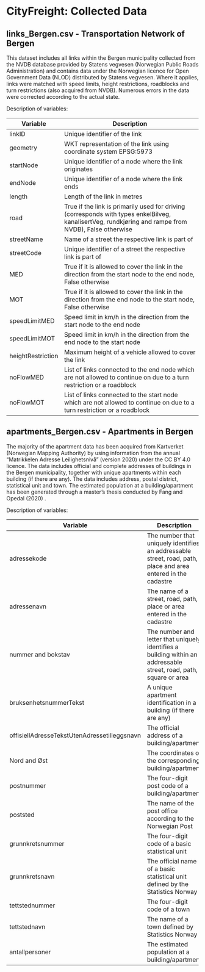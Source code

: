 # CityFreight: Collected Data



## links_Bergen.csv  -  Transportation Network of Bergen

This dataset includes all links within the Bergen municipality collected from the NVDB database provided by Statens vegvesen (Norwegian Public Roads Administration) and contains data under the Norwegian licence for Open Government Data (NLOD) distributed by Statens vegvesen. Where it applies, links were matched with speed limits, height restrictions, roadblocks and turn restrictions (also acquired from NVDB). Numerous errors in the data were corrected according to the actual state.

Description of variables:

Variable | Description
-------- | -----------
linkID | Unique identifier of the link
geometry | WKT representation of the link using coordinate system EPSG:5973
startNode | Unique identifier of a node where the link originates
endNode | Unique identifier of a node where the link ends
length | Length of the link in metres
road | True if the link is primarily used for driving (corresponds with types enkelBilveg, kanalisertVeg, rundkjøring and rampe from NVDB), False otherwise
streetName | Name of a street the respective link is part of
streetCode | Unique identifier of a street the respective link is part of
MED | True if it is allowed to cover the link in the direction from the start node to the end node, False otherwise
MOT | True if it is allowed to cover the link in the direction from the end node to the start node, False otherwise
speedLimitMED | Speed limit in km/h in the direction from the start node to the end node
speedLimitMOT | Speed limit in km/h in the direction from the end node to the start node
heightRestriction | Maximum height of a vehicle allowed to cover the link
noFlowMED | List of links connected to the end node which are not allowed to continue on due to a turn restriction or a roadblock
noFlowMOT | List of links connected to the start node which are not allowed to continue on due to a turn restriction or a roadblock



## apartments_Bergen.csv  -  Apartments in Bergen

The majority of the apartment data has been acquired from Kartverket (Norwegian Mapping Authority) by using information from the annual “Matrikkelen Adresse Leilighetsnivå” (version 2020) under the CC BY 4.0 licence. The data includes official and complete addresses of buildings in the Bergen municipality, together with unique apartments within each building (if there are any). The data includes address, postal district, statistical unit and town. The estimated population at a building/apartment has been generated through a master’s thesis conducted by Fang and Opedal (2020) .

Description of variables:

Variable | Description
-------- | -----------
adressekode | The number that uniquely identifies an addressable street, road, path, place and area entered in the cadastre
adressenavn | The name of a street, road, path, place or area entered in the cadastre
nummer and bokstav | The number and letter that uniquely identifies a building within an addressable street, road, path, square or area
bruksenhetsnummerTekst | A unique apartment identification in a building (if there are any)
offisiellAdresseTekstUtenAdressetilleggsnavn | The official address of a building/apartment
Nord and Øst | The coordinates of the corresponding building/apartment
postnummer | The four-digit post code of a building/apartment
poststed | The name of the post office according to the Norwegian Post
grunnkretsnummer | The four-digit code of a basic statistical unit
grunnkretsnavn | The official name of a basic statistical unit defined by the Statistics Norway
tettstednummer | The four-digit code of a town
tettstednavn | The name of a town defined by Statistics Norway
antallpersoner | The estimated population at a building/apartment



